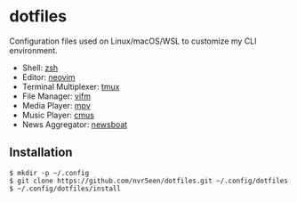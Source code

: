 # dotfiles

Configuration files used on Linux/macOS/WSL to customize my CLI environment.

+ Shell: [zsh](https://www.zsh.org/)
+ Editor: [neovim](https://neovim.io/)
+ Terminal Multiplexer: [tmux](https://github.com/tmux/tmux/wiki/)
+ File Manager: [vifm](https://vifm.info/)
+ Media Player: [mpv](https://mpv.io/)
+ Music Player: [cmus](https://cmus.github.io/)
+ News Aggregator: [newsboat](https://newsboat.org/)

## Installation

```
$ mkdir -p ~/.config
$ git clone https://github.com/nvr5een/dotfiles.git ~/.config/dotfiles
$ ~/.config/dotfiles/install
```
